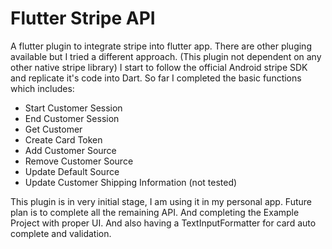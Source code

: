 # Flutter Stripe API
A flutter plugin to integrate stripe into flutter app. There are other pluging available but I tried a different approach. (This plugin not dependent on any other native stripe library)
I start to follow the official Android stripe SDK and replicate it's code into Dart. So far I completed the basic functions which includes:
- Start Customer Session
- End Customer Session
- Get Customer
- Create Card Token
- Add Customer Source
- Remove Customer Source
- Update Default Source
- Update Customer Shipping Information (not tested)

This plugin is in very initial stage, I am using it in my personal app. Future plan is to complete all the remaining API. And completing the Example Project with proper UI. And also having a TextInputFormatter for card auto complete and validation.
